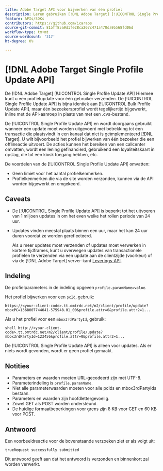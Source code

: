 ```yaml
---
title: Adobe Target API voor bijwerken van één profiel
description: Leren gebruiken [!DNL Adobe Target] [!UICONTROL Single Profile Update API] om de profielgegevens van één bezoeker te verzenden naar [!DNL Target].
feature: APIs/SDKs
contributors: https://github.com/icaraps
source-git-commit: 81bff85a9d1fe28ca267c471a470da95568fd06d
workflow-type: tm+mt
source-wordcount: '317'
ht-degree: 0%

---
```


# [!DNL Adobe Target Single Profile Update API]

De [!DNL Adobe Target] [!UICONTROL Single Profile Update API] Hiermee kunt u een profielupdate voor één gebruiker verzenden. De [!UICONTROL Single Profile Update API] is bijna identiek aan [!UICONTROL Bulk Profile Update API], maar één bezoekersprofiel wordt tegelijkertijd bijgewerkt, inline met de API-aanroep in plaats van met een .cvs-bestand.

De [!UICONTROL Single Profile Update API] en wordt doorgaans gebruikt wanneer een update moet worden uitgevoerd met betrekking tot een transactie die plaatsvindt in een kanaal dat niet is geïmplementeerd [!DNL Target]. U wilt bijvoorbeeld het profiel bijwerken van één bezoeker die een offlineactie uitvoert. De acties kunnen het bereiken van een callcenter omvatten, wordt een lening gefinancierd, gebruikend een loyaliteitskaart in opslag, die tot een kiosk toegang hebben, etc.

De voordelen van de [!UICONTROL Single Profile Update API] omvatten:

* Geen limiet voor het aantal profielkenmerken.
* Profielkenmerken die via de site worden verzonden, kunnen via de API worden bijgewerkt en omgekeerd.

## Caveats

* De [!UICONTROL Single Profile Update API] is beperkt tot het uitvoeren van 1 miljoen updates in om het even welke het rollen periode van 24 uur.
* Updates vinden meestal plaats binnen een uur, maar het kan 24 uur duren voordat ze worden gereflecteerd.

  Als u meer updates moet verzenden of updates moet verwerken in kortere tijdframes, kunt u overwegen updates van transactionele profielen te verzenden via een update aan de clientzijde (voorkeur) of via de [!DNL Adobe Target] server-kant [Leverings-API](/help/dev/implement/delivery-api/overview.md).

## Indeling

De profielparameters in de indeling opgeven `profile.paramName=value`.

Het profiel bijwerken voor een `pcId`, gebruik:

``````
https://<your-client-code>.tt.omtrdc.net/m2/client/profile/update?mboxPC=1368007744041-575948.01_00&profile.attr=0&profile.attr2=1...
``````

Als u het profiel voor een `mbox3rdPartyId`, gebruik:

``````
shell http://<your-client-code>.tt.omtrdc.net/m2/client/profile/update?mbox3rdPartyId=123456&profile.attr=0&profile.attr2=1...
``````

De [!UICONTROL Single Profile Update API] is alleen voor updates. Als er niets wordt gevonden, wordt er geen profiel gemaakt.

## Notities

* Parameters en waarden moeten URL-gecodeerd zijn met UTF-8.
* Parameterindeling is `profile.paramName`.
* Niet alle parameterwaarden moeten voor alle pcIds en mbox3rdPartyIds bestaan.
* Parameters en waarden zijn hoofdlettergevoelig.
* Zowel GET als POST worden ondersteund.
* De huidige formaatbeperkingen voor grens zijn 8 KB voor GET en 60 KB voor POST.

## Antwoord

Een voorbeeldreactie voor de bovenstaande verzoeken ziet er als volgt uit:

`trueRequest successfully submitted`

Dit antwoord geeft aan dat het antwoord is verzonden en binnenkort zal worden verwerkt.